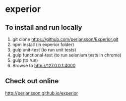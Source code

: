# experior

## To install and run locally
1. git clone https://github.com/perjansson/Experior.git
2. npm install (in experior folder)
3. gulp unit-test (to run unit tests)
4. gulp functional-test (to run selenium tests in chrome)
5. gulp (to run)
6. Browse to http://127.0.0.1:4000

## Check out online
http://perjansson.github.io/experior
